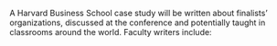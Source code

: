 A Harvard Business School case study will be written about finalists’ organizations, discussed at the conference and potentially taught in classrooms around the world. Faculty writers include: